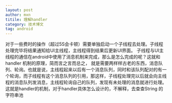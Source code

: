 ```yaml
---
layout: post
author: mxn
titile: 理解handler
category: 技术博文
tag: android
---
```


对于一些费时的操作（超过5S会卡顿）需要单独启动一个子线程去处理。子线程处理完毕将结果通知给UI主线程，主线程得到结果后更新UI界面。
子线程与UI主线程的通信在android中使用了消息机制来完成，那么是怎么完成的呢？这就和handler 机制的原理，简而言之言而总之，
就是需要两样样古老的东西，消息队列、轮询。也就是说，主线程起来以后有一个消息队列，同时和该队列配对的有一个轮询，而子线程有这个消息队列的引用，那这样，子线程处理完以后就会向主线程的消息队列发消息，主线程轮询自己的队列，发现有未处理的消息就进行处理。这就是handler的机制，对于handler具体怎么设计的，不解释，去查查String 的字符串池
